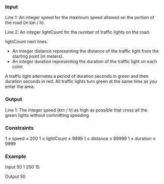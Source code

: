 ### Input
Line 1: An integer speed for the maximum speed allowed on the portion of the road (in km / h).

Line 2: An integer lightCount for the number of traffic lights on the road.

lightCount next lines:
- An integer distance representing the distance of the traffic light from the starting point (in meters).
- An integer duration representing the duration of the traffic light on each color.

A traffic light alternates a period of duration seconds in green and then duration seconds in red.
All traffic lights turn green at the same time as you enter the area.

### Output
Line 1: The integer speed (km / h) as high as possible that cross all the green lights without committing speeding.

### Constraints
1 ≤ speed ≤ 200
1 ≤ lightCount ≤ 9999
1 ≤ distance ≤ 99999
1 ≤ duration ≤ 9999

### Example

Input
50
1
200 15

Output
50
